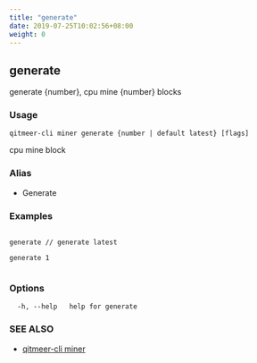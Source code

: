 ```yaml
---
title: "generate"
date: 2019-07-25T10:02:56+08:00
weight: 0
---
```


## generate

generate {number}, cpu mine {number} blocks

### Usage

```
qitmeer-cli miner generate {number | default latest} [flags]
```

cpu mine block

### Alias

- Generate

### Examples

```

generate // generate latest 

generate 1
	
```

### Options

```
  -h, --help   help for generate
```

### SEE ALSO

* [qitmeer-cli miner](/en/reference/qitmeer-cli/miner/)	 

